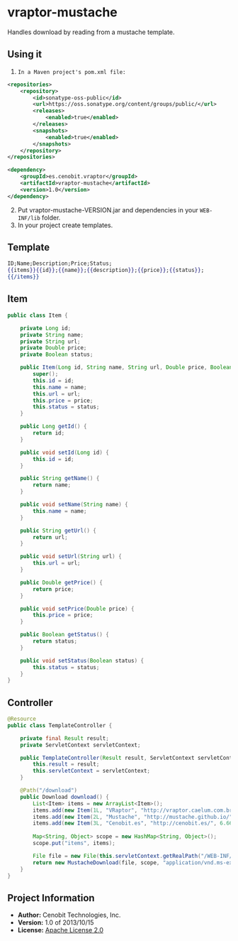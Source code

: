 vraptor-mustache
================

Handles download by reading from a mustache template.


Using it
--------

1.     In a Maven project's pom.xml file:

```xml	 
<repositories>
	<repository>
    	<id>sonatype-oss-public</id>
        <url>https://oss.sonatype.org/content/groups/public/</url>
    	<releases>
    		<enabled>true</enabled>
    	</releases>
    	<snapshots>
    		<enabled>true</enabled>
		</snapshots>
	</repository>		
</repositories>  

<dependency>
	<groupId>es.cenobit.vraptor</groupId>
  	<artifactId>vraptor-mustache</artifactId>
  	<version>1.0</version>
</dependency>
```

2.	Put vraptor-mustache-VERSION.jar and dependencies in your `WEB-INF/lib` folder.
4.	In your project create templates.

Template
--------

```mustache
ID;Name;Description;Price;Status;
{{items}}{{id}};{{name}};{{description}};{{price}};{{status}};
{{/items}}
```

Item
----

```java
public class Item {

	private Long id;
	private String name;
	private String url;
	private Double price;
	private Boolean status;

	public Item(Long id, String name, String url, Double price, Boolean status) {
		super();
		this.id = id;
		this.name = name;
		this.url = url;
		this.price = price;
		this.status = status;
	}

	public Long getId() {
		return id;
	}

	public void setId(Long id) {
		this.id = id;
	}

	public String getName() {
		return name;
	}

	public void setName(String name) {
		this.name = name;
	}

	public String getUrl() {
		return url;
	}

	public void setUrl(String url) {
		this.url = url;
	}

	public Double getPrice() {
		return price;
	}

	public void setPrice(Double price) {
		this.price = price;
	}

	public Boolean getStatus() {
		return status;
	}

	public void setStatus(Boolean status) {
		this.status = status;
	}
}
```

Controller
--------

```java
@Resource
public class TemplateController {

	private final Result result;
	private ServletContext servletContext;

	public TemplateController(Result result, ServletContext servletContext) {
		this.result = result;
		this.servletContext = servletContext;
	}

	@Path("/download")
	public Download download() {
		List<Item> items = new ArrayList<Item>();
		items.add(new Item(1L, "VRaptor", "http://vraptor.caelum.com.br/", 22.50, true));
		items.add(new Item(2L, "Mustache", "http://mustache.github.io/", 34.40, true));
		items.add(new Item(3L, "Cenobit.es", "http://cenobit.es/", 6.66, true));
		
		Map<String, Object> scope = new HashMap<String, Object>();
		scope.put("items", items);

		File file = new File(this.servletContext.getRealPath("/WEB-INF/classes/templates/template.mustache"));
		return new MustacheDownload(file, scope, "application/vnd.ms-excel", "template.cvs");
	}
}
```

Project Information
-------------------

* __Author:__ Cenobit Technologies, Inc.
* __Version:__ 1.0 of 2013/10/15
* __License:__ [Apache License 2.0](http://www.apache.org/licenses/LICENSE-2.0.html "Apache License 2.0")



